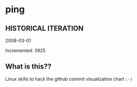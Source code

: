 # ping

## HISTORICAL ITERATION
2008-03-01

Incremented: 3925

## What is this?? 
Linux skills to hack the github commit visualization chart `;-)`
